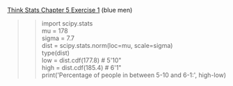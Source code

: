[Think Stats Chapter 5 Exercise 1](http://greenteapress.com/thinkstats2/html/thinkstats2006.html#toc50) (blue men)

>> import scipy.stats  
>>mu = 178  
>>sigma = 7.7  
>>dist = scipy.stats.norm(loc=mu, scale=sigma)  
>>type(dist)  
>>low = dist.cdf(177.8)    # 5'10"   
>>high = dist.cdf(185.4)   # 6'1"  
>>print('Percentage of people in between 5-10 and 6-1:', high-low)  
